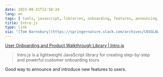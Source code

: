 ```yaml
---
date: 2023-08-31T12:50:24
lang: en
tags: [ tools, javascript, libraries, onboarding, features, announcing, promoting ]
title: Intro.js
type: link
via: "[Tom Barnsbury](https://springernature.slack.com/archives/C6SGLAWJE/p1693504836840009?thread_ts=1693501603.024109&channel=C6SGLAWJE&message_ts=1693504836.840009)"
---
```


[User Onboarding and Product Walkthrough Library | Intro.js](https://introjs.com)

> Intro.js is a lightweight JavaScript library for creating step-by-step and powerful customer onboarding tours

Good way to announce and introduce new features to users.
